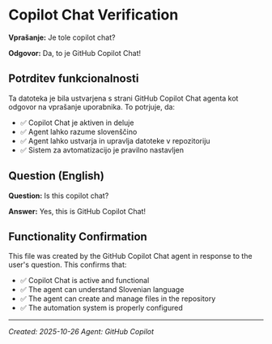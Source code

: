 # Copilot Chat Verification

**Vprašanje:** Je tole copilot chat?

**Odgovor:** Da, to je GitHub Copilot Chat!

## Potrditev funkcionalnosti

Ta datoteka je bila ustvarjena s strani GitHub Copilot Chat agenta kot odgovor na vprašanje uporabnika. To potrjuje, da:

- ✅ Copilot Chat je aktiven in deluje
- ✅ Agent lahko razume slovenščino
- ✅ Agent lahko ustvarja in upravlja datoteke v repozitoriju
- ✅ Sistem za avtomatizacijo je pravilno nastavljen

## Question (English)

**Question:** Is this copilot chat?

**Answer:** Yes, this is GitHub Copilot Chat!

## Functionality Confirmation

This file was created by the GitHub Copilot Chat agent in response to the user's question. This confirms that:

- ✅ Copilot Chat is active and functional
- ✅ The agent can understand Slovenian language
- ✅ The agent can create and manage files in the repository
- ✅ The automation system is properly configured

---

*Created: 2025-10-26*
*Agent: GitHub Copilot*
